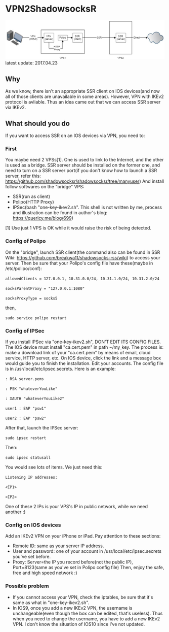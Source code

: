# VPN2ShadowsocksR
![Process](/vpn2ssr.jpg)
latest update: 2017.04.23
## Why
  As we know, there isn't an appropriate SSR client on IOS devices(and now all of those clients are unavailable in some areas). However, VPN with IKEv2 protocol is avliable. Thus an idea came out that we can access SSR server via IKEv2.
## What should you do
  If you want to access SSR on an IOS devices via VPN, you need to:
### First
  You maybe need 2 VPSs[1]. One is used to link to the Internet, and the other is used as a bridge. SSR server should be installed on the former one, and need to turn on a SSR server port(if you don't know how to launch a SSR server, refer this: https://github.com/shadowsocksr/shadowsocksr/tree/manyuser)
  And install follow softwares on the "bridge" VPS:
  * SSR(run as client)
  * Polipo(HTTP Proxy)
  * IPSec(bash "one-key-ikev2.sh". This shell is not written by me, process and illustration can be found in author's blog: https://quericy.me/blog/699)

[1] Use just 1 VPS is OK while it would raise the risk of being detected.
###  Config of Polipo
  On the "bridge", launch SSR client(the command also can be found in SSR Wiki: https://github.com/breakwa11/shadowsocks-rss/wiki) to access your server. Then be sure that your Polipo's config file have these(maybe in /etc/polipo/conf):
  
`allowedClients = 127.0.0.1, 10.31.0.0/24, 10.31.1.0/24, 10.31.2.0/24`

`socksParentProxy = "127.0.0.1:1080"`

`socksProxyType = socks5`

  then,
  
`sudo service polipo restart`

###  Config of IPSec
  If you install IPSec via "one-key-ikev2.sh", DON'T EDIT ITS CONFIG FILES. The IOS device must install "ca.cert.pem" in path ~/my_key. The process is: make a download link of your "ca.cert.pem" by means of email, cloud service, HTTP server, etc. On IOS device, click the link and a message box would guide you to finish the installation.
  Edit your accounts. The config file is in /usr/local/etc/ipsec.secrets. Here is an example:

`: RSA server.pems`

`: PSK "whateverYouLike"`

`: XAUTH "whateverYouLike2"`

`user1 : EAP "psw1"`

`user2 : EAP "psw2"`

After that, launch the IPSec server:

`sudo ipsec restart`

Then:
  
`sudo ipsec statusall`

You would see lots of items. We just need this:

  `Listening IP addresses:`
  
  `<IP1>`
  
  `<IP2>`

  One of these 2 IPs is your VPS's IP in public network, while we need another :)

###  Config on IOS devices
  Add an IKEv2 VPN on your iPhone or iPad. Pay attention to these sections:
  * Remote ID: same as your server IP address.
  * User and password: one of your account in /usr/local/etc/ipsec.secrets you've set before.
  * Proxy: Server=the IP you record before(not the public IP), Port=8123(same as you've set in Polipo config file)
Then, enjoy the safe, free and high speed network :)

### Possible problem
* If you cannot access your VPN, check the iptables, be sure that it's same as what in "one-key-ikev2.sh".
* In IOS9, once you add a new IKEv2 VPN, the username is unchangeable(even though the box can be edited, that's useless). Thus when you need to change the username, you have to add a new IKEv2 VPN. I don't know the situation of IOS10 since I've not updated.
